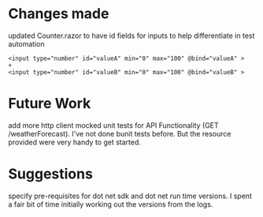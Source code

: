 # Changes made 

updated Counter.razor to have id fields for inputs to help differentiate in test automation 

```
<input type="number" id="valueA" min="0" max="100" @bind="valueA" >
+
<input type="number" id="valueB" min="0" max="100" @bind="valueB" >
```

# Future Work 

add more http client mocked unit tests for API Functionality (GET /weatherForecast). I've not done bunit tests before.
But the resource provided were very handy to get started. 


# Suggestions 

specify pre-requisites for dot net sdk and dot net run time versions. 
I spent a fair bit of time initially working out the versions from the logs. 